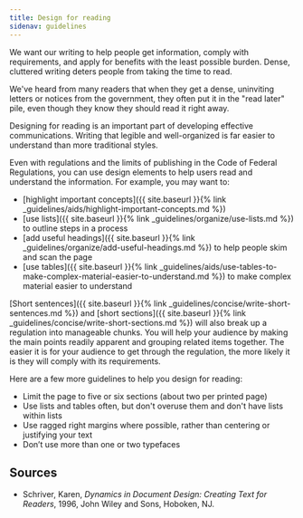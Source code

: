 ```yaml
---
title: Design for reading
sidenav: guidelines
---
```


We want our writing to help people get information, comply with requirements, and apply for benefits with the least possible burden. Dense, cluttered writing deters people from taking the time to read.

We've heard from many readers that when they get a dense, uninviting letters or notices from the government, they often put it in the "read later" pile, even though they know they should read it right away.

Designing for reading is an important part of developing effective communications. Writing that legible and well-organized is far easier to understand than more traditional styles.

Even with regulations and the limits of publishing in the Code of Federal Regulations, you can use design elements to help users read and understand the information. For example, you may want to:

- [highlight important concepts]({{ site.baseurl }}{% link _guidelines/aids/highlight-important-concepts.md %})
- [use lists]({{ site.baseurl }}{% link _guidelines/organize/use-lists.md %}) to outline steps in a process
- [add useful headings]({{ site.baseurl }}{% link _guidelines/organize/add-useful-headings.md %}) to help people skim and scan the page
- [use tables]({{ site.baseurl }}{% link _guidelines/aids/use-tables-to-make-complex-material-easier-to-understand.md %}) to make complex material easier to understand

[Short sentences]({{ site.baseurl }}{% link _guidelines/concise/write-short-sentences.md %}) and [short sections]({{ site.baseurl }}{% link _guidelines/concise/write-short-sections.md %}) will also break up a regulation into manageable chunks. You will help your audience by making the main points readily apparent and grouping related items together. The easier it is for your audience to get through the regulation, the more likely it is they will comply with its requirements.

Here are a few more guidelines to help you design for reading:

- Limit the page to five or six sections (about two per printed page)
- Use lists and tables often, but don't overuse them and don't have lists within lists
- Use ragged right margins where possible, rather than centering or justifying your text
- Don’t use more than one or two typefaces

## Sources

- Schriver, Karen, _Dynamics in Document Design: Creating Text for Readers_, 1996, John Wiley and Sons, Hoboken, NJ.
